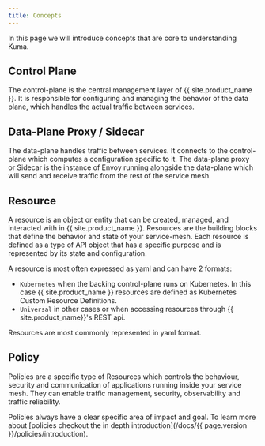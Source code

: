 ```yaml
---
title: Concepts
---
```


In this page we will introduce concepts that are core to understanding Kuma.

## Control Plane

The control-plane is the central management layer of {{ site.product_name }}. It is responsible for configuring and managing the behavior of the data plane,
which handles the actual traffic between services.

## Data-Plane Proxy / Sidecar

The data-plane handles traffic between services.
It connects to the control-plane which computes a configuration specific to it.
The data-plane proxy or Sidecar is the instance of Envoy running alongside the data-plane which will send and receive traffic from the rest of the service mesh.

## Resource

A resource is an object or entity that can be created, managed, and interacted with in {{ site.product_name }}.
Resources are the building blocks that define the behavior and state of your service-mesh.
Each resource is defined as a type of API object that has a specific purpose and is represented by its state and configuration.

A resource is most often expressed as yaml and can have 2 formats:

- `Kubernetes` when the backing control-plane runs on Kubernetes. In this case {{ site.product_name }} resources are defined as Kubernetes Custom Resource Definitions.
- `Universal` in other cases or when accessing resources through {{ site.product_name}}'s REST api.

Resources are most commonly represented in yaml format.

## Policy

Policies are a specific type of Resources which controls the behaviour, security and communication of applications running inside your service mesh.
They can enable traffic management, security, observability and traffic reliability.

Policies always have a clear specific area of impact and goal.
To learn more about [policies checkout the in depth introduction](/docs/{{ page.version }}/policies/introduction).
